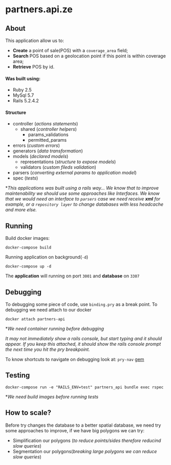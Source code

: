 # partners.api.ze

## About

This application allow us to:
- **Create** a point of sale(POS) with a `coverage_area` field;
- **Search** POS based on a geolocation point if this point is within coverage area;
- **Retrieve** POS by id.

#### Was built using:
- Ruby 2.5
- MySql 5.7
- Rails 5.2.4.2

#### Structure
- controller (*actions statements*)
  - shared (*controller helpers*)
    - params_validations
    - permitted_params
- errors (*custom errors*)
- generators (*data transformation*)
- models (*declared models*)
  - representations (*structure to expose models*)
  - validators (*custom fileds validation*)
- parsers (*converting external params to application model*)
- spec (*tests*)

**This applications was built using a rails way... We know that to improve maintenability we should use some approaches like Interfaces. We know that we would need an interface to `parsers` case we need receive **xml** for example, or a `repository layer` to change databases with less headcache and more else.*

## Running

Build docker images:

    docker-compose build

Running application on background(`-d`)

    docker-compose up -d

The **application** will running on port `3001` and **database** on `3307`

## Debugging

To debugging some piece of code, use `binding.pry` as a break point. To debugging we need attach to our docker

    docker attach partners-api

**We need container running before debugging*

*It may not immediately show a rails console, but start typing and it should appear. If you keep this attached, it should show the rails console prompt the next time you hit the pry breakpoint.*

To know shortcuts to navigate on debugging look at: `pry-nav` [gem](https://github.com/nixme/pry-nav#pry-nav)

## Testing

    docker-compose run -e "RAILS_ENV=test" partners_api bundle exec rspec

**We need build images before running tests*

## How to scale?

Before try changes the database to a better spatial database, we need try some approaches to improve, if we have big polygons we can try:
  - Simplification our polygons (*to reduce points/sides therefore reducind slow queries*)
  - Segmentation our polygons(*breaking large polygons we can reduce slow queries*)
